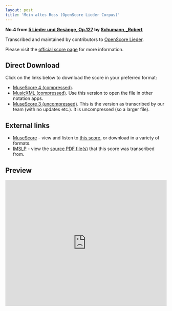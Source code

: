 ```yaml
---
layout: post
title: 'Mein altes Ross (OpenScore Lieder Corpus)'
---
```


__No.4 from [5 Lieder und Gesänge, Op.127](https://fourscoreandmore.org/openscore/lieder/Schumann%2C_Robert/5_Lieder_und_Ges%C3%A4nge%2C_Op.127/) by [Schumann,_Robert](https://fourscoreandmore.org/openscore/lieder/Schumann%2C_Robert)__

Transcribed and maintained by contributors to [OpenScore Lieder].

Please visit the [official score page] for more information.

[official score page]: https://musescore.com/openscore-lieder-corpus/scores/6827712
[OpenScore Lieder]: https://musescore.com/openscore-lieder-corpus

## Direct Download

Click on the links below to download the score in your preferred format:
- [MuseScore 4 (compressed)](https://fourscoreandmore.org/openscore/lieder/Schumann%2C_Robert/5_Lieder_und_Ges%C3%A4nge%2C_Op.127/4_Mein_altes_Ross.mscz).
- [MusicXML (compressed)](https://fourscoreandmore.org/openscore/lieder/Schumann%2C_Robert/5_Lieder_und_Ges%C3%A4nge%2C_Op.127/4_Mein_altes_Ross.mxl). Use this version to open the file in other notation apps.
- [MuseScore 3 (uncompressed)](https://raw.githubusercontent.com/OpenScore/Lieder/refs/heads/main/scores/Schumann%2C_Robert/5_Lieder_und_Ges%C3%A4nge%2C_Op.127/4_Mein_altes_Ross/lc6827712.mscx). This is the version as transcribed by our team (with no updates etc.). It is uncompressed (so a larger file).

## External links

- [MuseScore] - view and listen to [this score][MuseScore], or download in a variety of formats.
- [IMSLP] - view the [source PDF file(s)][IMSLP] that this score was transcribed from.

[MuseScore]: https://musescore.com/score/6827712
[IMSLP]: https://imslp.org/wiki/Special:ReverseLookup/271937

## Preview

<iframe width="100%" height="394" src="https://musescore.com/openscore-lieder-corpus/scores/6827712/embed" frameborder="0" allowfullscreen allow="autoplay; fullscreen"></iframe>
